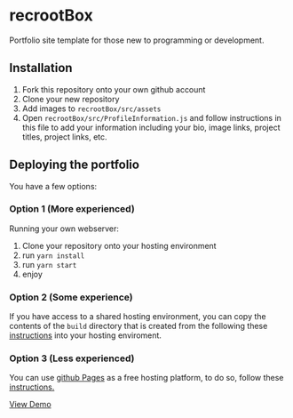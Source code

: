 # recrootBox
Portfolio site template for those new to programming or development.

## Installation

1. Fork this repository onto your own github account
2. Clone your new repository
3. Add images to `recrootBox/src/assets`
4. Open ```recrootBox/src/ProfileInformation.js``` and follow instructions in this file to add your information including your bio, image links, project titles, project links, etc.

## Deploying the portfolio

You have a few options:

### Option 1 (More experienced)

Running your own webserver:
1. Clone your repository onto your hosting environment
2. run `yarn install`
3. run `yarn start`
4. enjoy
 
### Option 2 (Some experience)

If you have access to a shared hosting environment, you can copy the contents of the `build` directory that is created from the following these [instructions](https://medium.com/@_mariacheline/deploy-create-react-app-project-to-github-pages-2eb6deda5b89) into your hosting enviroment.

### Option 3 (Less experienced)

You can use [github Pages](https://pages.github.com/) as a free hosting platform, to do so, follow these [instructions.](https://medium.com/@_mariacheline/deploy-create-react-app-project-to-github-pages-2eb6deda5b89)

[View Demo](http://trevorhere.github.io/recrootBox)
